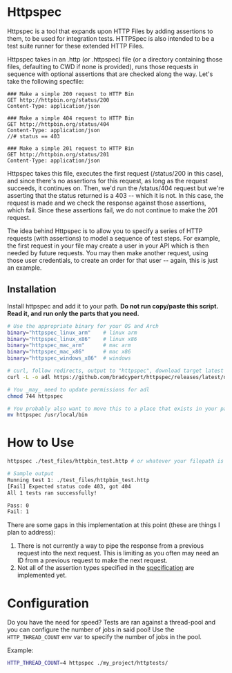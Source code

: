 # Httpspec

Httpspec is a tool that expands upon HTTP Files by adding assertions to them, to be used for integration tests. HTTPSpec is also intended
to be a test suite runner for these extended HTTP Files.

Httpspec takes in an .http (or .httpspec) file (or a directory containing those files, defaulting to CWD if none is provided), runs those requests in sequence with optional assertions that are checked along the way. Let's take the following specfile:

```
### Make a simple 200 request to HTTP Bin
GET http://httpbin.org/status/200
Content-Type: application/json

### Make a simple 404 request to HTTP Bin
GET http://httpbin.org/status/404
Content-Type: application/json
//# status == 403

### Make a simple 201 request to HTTP Bin
GET http://httpbin.org/status/201
Content-Type: application/json
```

Httpspec takes this file, executes the first request (/status/200 in this case), and since there's no assertions for this request, as long as the request succeeds, it continues on. Then, we'd run the /status/404 request but we're asserting that the status returned is a 403 -- which it is not. In this case, the request is made and we check the response against those assertions, which fail. Since these assertions fail, we do not continue to make the 201 request.

The idea behind Httpspec is to allow you to specify a series of HTTP requests (with assertions) to model a sequence of test steps. For example, the first request in your file may create a user in your API which is then needed by future requests. You may then make another request, using those user credentials, to create an order for that user -- again, this is just an example.

## Installation

Install httpspec and add it to your path. **Do not run copy/paste this script. Read it, and run only the parts that you need.**

```bash
# Use the appropriate binary for your OS and Arch
binary="httpspec_linux_arm"    # linux arm
binary="httpspec_linux_x86"    # linux x86
binary="httpspec_mac_arm"      # mac arm 
binary="httpspec_mac_x86"      # mac x86
binary="httpspec_windows_x86"  # windows

# curl, follow redirects, output to "httpspec", download target latest release
curl -L -o adl https://github.com/bradcypert/httpspec/releases/latest/download/$binary

# You _may_ need to update permissions for adl
chmod 744 httpspec

# You probably also want to move this to a place that exists in your path
mv httpspec /usr/local/bin
```

# How to Use

```bash
httpspec ./test_files/httpbin_test.http # or whatever your filepath is to your .http or .httpspec file

# Sample output
Running test 1: ./test_files/httpbin_test.http
[Fail] Expected status code 403, got 404
All 1 tests ran successfully!

Pass: 0
Fail: 1
```

There are some gaps in this implementation at this point (these are things I plan to address):

1. There is not currently a way to pipe the response from a previous request into the next request. This is limiting as you often may need an ID from a previous request to make the next request.
2. Not all of the assertion types specified in the [specification](./HTTPSpec.md) are implemented yet.

# Configuration

Do you have the need for speed? Tests are ran against a thread-pool and you can configure the number of jobs in said pool! Use the `HTTP_THREAD_COUNT` env var to specify the number of jobs in the pool.

Example:
```bash
HTTP_THREAD_COUNT=4 httpspec ./my_project/httptests/
```